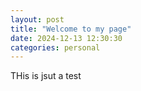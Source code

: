```yaml
---
layout: post
title: "Welcome to my page"
date: 2024-12-13 12:30:30
categories: personal
---
```

THis is jsut a test


